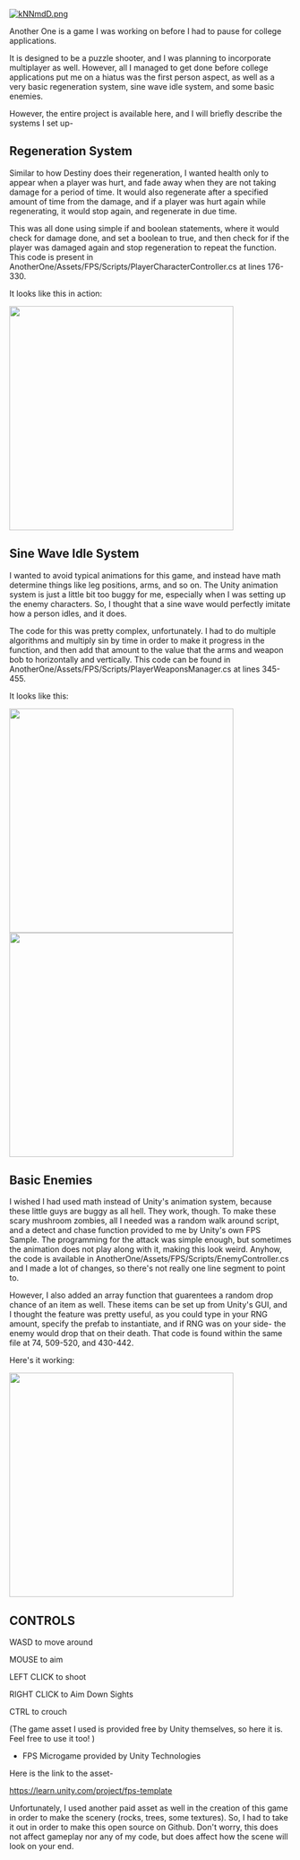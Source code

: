 [![kNNmdD.png](https://dc626.4shared.com/img/gfFVQabOea/s24/176ab1b9018/Another_One?async&rand=0.10187313229242556)](https://dc626.4shared.com/img/gfFVQabOea/s24/176ab1b9018/Another_One?async&rand=0.10187313229242556)


Another One is a game I was working on before I had to pause for college applications.

It is designed to be a puzzle shooter, and I was planning to incorporate multiplayer as well. However, all I managed to get done before college applications put me on a hiatus was the first person aspect, as well as a very basic regeneration system, sine wave idle system, and some basic enemies.


However, the entire project is available here, and I will briefly describe the systems I set up-

## Regeneration System
Similar to how Destiny does their regeneration, I wanted health only to appear when a player was hurt, and fade away when they are not taking damage for a period of time. It would also regenerate after a specified amount of time from the damage, and if a player was hurt again while regenerating, it would stop again, and regenerate in due time.

This was all done using simple if and boolean statements, where it would check for damage done, and set a boolean to true, and then check for if the player was damaged again and stop regeneration to repeat the function. This code is present in AnotherOne/Assets/FPS/Scripts/PlayerCharacterController.cs at lines 176-330.

It looks like this in action:

<img src="https://media3.giphy.com/media/g3FhqxqEGozXAw8Tz3/giphy.gif" width="400" />

## Sine Wave Idle System
I wanted to avoid typical animations for this game, and instead have math determine things like leg positions, arms, and so on. The Unity animation system is just a little bit too buggy for me, especially when I was setting up the enemy characters. So, I thought that a sine wave would perfectly imitate how a person idles, and it does.

The code for this was pretty complex, unfortunately. I had to do multiple algorithms and multiply sin by time in order to make it progress in the function, and then add that amount to the value that the arms and weapon bob to horizontally and vertically. This code can be found in AnotherOne/Assets/FPS/Scripts/PlayerWeaponsManager.cs at lines 345-455.

It looks like this:

<img src="https://media3.giphy.com/media/P23glzARPG0aaS7YYD/giphy.gif" width="400" />
<img src="https://media3.giphy.com/media/OVnswtJDEJwcfEdCPN/giphy.gif" width="400" />

## Basic Enemies
I wished I had used math instead of Unity's animation system, because these little guys are buggy as all hell. They work, though. To make these scary mushroom zombies, all I needed was a random walk around script, and a detect and chase function provided to me by Unity's own FPS Sample. The programming for the attack was simple enough, but sometimes the animation does not play along with it, making this look weird. Anyhow, the code is available in AnotherOne/Assets/FPS/Scripts/EnemyController.cs and I made a lot of changes, so there's not really one line segment to point to.

However, I also added an array function that guarentees a random drop chance of an item as well. These items can be set up from Unity's GUI, and I thought the feature was pretty useful, as you could type in your RNG amount, specify the prefab to instantiate, and if RNG was on your side- the enemy would drop that on their death. That code is found within the same file at 74, 509-520, and 430-442.

Here's it working:

<img src="https://media4.giphy.com/media/IukEsrlyJZ3bEHnDr1/giphy.gif" width="400" />

## CONTROLS

WASD to move around

MOUSE to aim

LEFT CLICK to shoot

RIGHT CLICK to Aim Down Sights

CTRL to crouch



(The game asset I used is provided free by Unity themselves, so here it is. Feel free to use it too! )

- FPS Microgame provided by Unity Technologies


Here is the link to the asset- 

https://learn.unity.com/project/fps-template


Unfortunately, I used another paid asset as well in the creation of this game in order to make the scenery (rocks, trees, some textures). So, I had to take it out in order to make this open source on Github. Don't worry, this does not affect gameplay nor any of my code, but does affect how the scene will look on your end.




